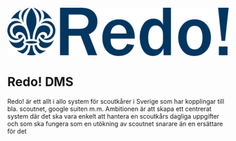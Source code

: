![Redo!](/assets/redo_scoutlogo.png)

# Redo! DMS
Redo! är ett allt i allo system för scoutkårer i Sverige som har kopplingar till bla. scoutnet, google suiten m.m.
Ambitionen är att skapa ett centrerat system där det ska vara enkelt att hantera en scoutkårs dagliga uppgifter och som ska fungera som en utökning av scoutnet snarare än en ersättare för det
